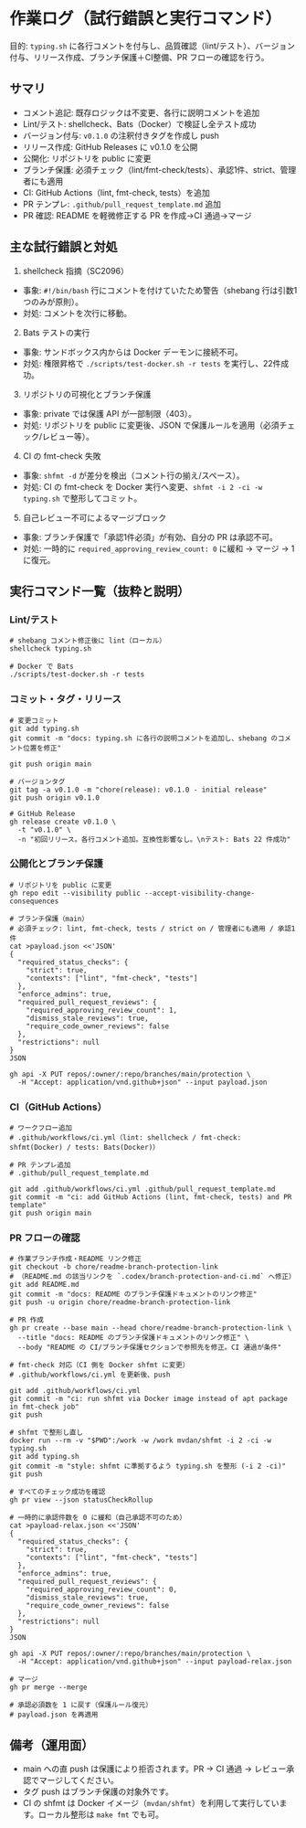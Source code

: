 # 作業ログ（試行錯誤と実行コマンド）

目的: `typing.sh` に各行コメントを付与し、品質確認（lint/テスト）、バージョン付与、リリース作成、ブランチ保護＋CI整備、PR フローの確認を行う。

## サマリ
- コメント追記: 既存ロジックは不変更、各行に説明コメントを追加
- Lint/テスト: shellcheck、Bats（Docker）で検証し全テスト成功
- バージョン付与: `v0.1.0` の注釈付きタグを作成し push
- リリース作成: GitHub Releases に v0.1.0 を公開
- 公開化: リポジトリを public に変更
- ブランチ保護: 必須チェック（lint/fmt-check/tests）、承認1件、strict、管理者にも適用
- CI: GitHub Actions（lint, fmt-check, tests）を追加
- PR テンプレ: `.github/pull_request_template.md` 追加
- PR 確認: README を軽微修正する PR を作成→CI 通過→マージ

## 主な試行錯誤と対処
1) shellcheck 指摘（SC2096）
- 事象: `#!/bin/bash` 行にコメントを付けていたため警告（shebang 行は引数1つのみが原則）。
- 対処: コメントを次行に移動。

2) Bats テストの実行
- 事象: サンドボックス内からは Docker デーモンに接続不可。
- 対処: 権限昇格で `./scripts/test-docker.sh -r tests` を実行し、22件成功。

3) リポジトリの可視化とブランチ保護
- 事象: private では保護 API が一部制限（403）。
- 対処: リポジトリを public に変更後、JSON で保護ルールを適用（必須チェック/レビュー等）。

4) CI の fmt-check 失敗
- 事象: `shfmt -d` が差分を検出（コメント行の揃え/スペース）。
- 対処: CI の fmt-check を Docker 実行へ変更、`shfmt -i 2 -ci -w typing.sh` で整形してコミット。

5) 自己レビュー不可によるマージブロック
- 事象: ブランチ保護で「承認1件必須」が有効、自分の PR は承認不可。
- 対処: 一時的に `required_approving_review_count: 0` に緩和 → マージ → 1 に復元。

## 実行コマンド一覧（抜粋と説明）

### Lint/テスト
```
# shebang コメント修正後に lint（ローカル）
shellcheck typing.sh

# Docker で Bats
./scripts/test-docker.sh -r tests
```

### コミット・タグ・リリース
```
# 変更コミット
git add typing.sh
git commit -m "docs: typing.sh に各行の説明コメントを追加し、shebang のコメント位置を修正"

git push origin main

# バージョンタグ
git tag -a v0.1.0 -m "chore(release): v0.1.0 - initial release"
git push origin v0.1.0

# GitHub Release
gh release create v0.1.0 \
  -t "v0.1.0" \
  -n "初回リリース。各行コメント追加。互換性影響なし。\nテスト: Bats 22 件成功"
```

### 公開化とブランチ保護
```
# リポジトリを public に変更
gh repo edit --visibility public --accept-visibility-change-consequences

# ブランチ保護（main）
# 必須チェック: lint, fmt-check, tests / strict on / 管理者にも適用 / 承認1件
cat >payload.json <<'JSON'
{
  "required_status_checks": {
    "strict": true,
    "contexts": ["lint", "fmt-check", "tests"]
  },
  "enforce_admins": true,
  "required_pull_request_reviews": {
    "required_approving_review_count": 1,
    "dismiss_stale_reviews": true,
    "require_code_owner_reviews": false
  },
  "restrictions": null
}
JSON

gh api -X PUT repos/:owner/:repo/branches/main/protection \
  -H "Accept: application/vnd.github+json" --input payload.json
```

### CI（GitHub Actions）
```
# ワークフロー追加
# .github/workflows/ci.yml（lint: shellcheck / fmt-check: shfmt(Docker) / tests: Bats(Docker)）

# PR テンプレ追加
# .github/pull_request_template.md

git add .github/workflows/ci.yml .github/pull_request_template.md
git commit -m "ci: add GitHub Actions (lint, fmt-check, tests) and PR template"
git push origin main
```

### PR フローの確認
```
# 作業ブランチ作成・README リンク修正
git checkout -b chore/readme-branch-protection-link
# （README.md の該当リンクを `.codex/branch-protection-and-ci.md` へ修正）
git add README.md
git commit -m "docs: README のブランチ保護ドキュメントのリンク修正"
git push -u origin chore/readme-branch-protection-link

# PR 作成
gh pr create --base main --head chore/readme-branch-protection-link \
  --title "docs: README のブランチ保護ドキュメントのリンク修正" \
  --body "README の CI/ブランチ保護セクションで参照先を修正。CI 通過が条件"

# fmt-check 対応（CI 側を Docker shfmt に変更）
# .github/workflows/ci.yml を更新後、push

git add .github/workflows/ci.yml
git commit -m "ci: run shfmt via Docker image instead of apt package in fmt-check job"
git push

# shfmt で整形し直し
docker run --rm -v "$PWD":/work -w /work mvdan/shfmt -i 2 -ci -w typing.sh
git add typing.sh
git commit -m "style: shfmt に準拠するよう typing.sh を整形 (-i 2 -ci)"
git push

# すべてのチェック成功を確認
gh pr view --json statusCheckRollup

# 一時的に承認件数を 0 に緩和（自己承認不可のため）
cat >payload-relax.json <<'JSON'
{
  "required_status_checks": {
    "strict": true,
    "contexts": ["lint", "fmt-check", "tests"]
  },
  "enforce_admins": true,
  "required_pull_request_reviews": {
    "required_approving_review_count": 0,
    "dismiss_stale_reviews": true,
    "require_code_owner_reviews": false
  },
  "restrictions": null
}
JSON

gh api -X PUT repos/:owner/:repo/branches/main/protection \
  -H "Accept: application/vnd.github+json" --input payload-relax.json

# マージ
gh pr merge --merge

# 承認必須数を 1 に戻す（保護ルール復元）
# payload.json を再適用
```

## 備考（運用面）
- main への直 push は保護により拒否されます。PR → CI 通過 → レビュー承認でマージしてください。
- タグ push はブランチ保護の対象外です。
- CI の shfmt は Docker イメージ（`mvdan/shfmt`）を利用して実行しています。ローカル整形は `make fmt` でも可。

